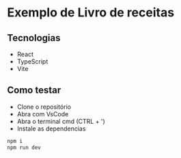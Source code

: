 # Exemplo de Livro de receitas

## Tecnologias
- React 
- TypeScript
- Vite

## Como testar
- Clone o repositório
- Abra com VsCode
- Abra o terminal cmd (CTRL + ')
- Instale as dependencias
```bash
npm i
npm run dev
```
